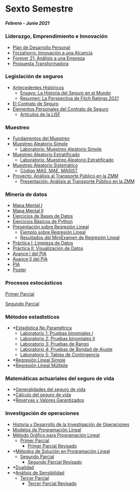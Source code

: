 # Sexto Semestre
##### Febrero - Junio 2021

### Liderazgo, Emprendimiento e Innovación
* [Plan de Desarrollo Personal](https://github.com/marioalb127/6sem/blob/main/PDP_MARM.pdf)
* [Forzahorro: Innovación a una Alcancía](https://github.com/marioalb127/6sem/blob/main/Forzahorro_E01_G007.pdf)
* [Forever 21: Análisis a una Empresa](https://github.com/marioalb127/6sem/blob/main/Forever21_E01_G007.pdf)
* [Propuesta Transformadora](https://github.com/marioalb127/6sem/blob/main/PropuestaTransformadora_MARM_G007.pdf)

### Legislación de seguros
* [Antecedentes Históricos](https://github.com/marioalb127/6sem/blob/main/1AH_LS.pdf)
  * [Ensayo: La Historia del Seguro en el Mundo](https://github.com/marioalb127/6sem/blob/main/Ensayo_LS.pdf)
  * [Resumen: La Perspectiva de Fitch Ratings 2021](https://github.com/marioalb127/6sem/blob/main/ResumenLS_MARM.pdf)
* [El Contrato de Seguro](https://github.com/marioalb127/6sem/blob/main/2CS_LS.pdf)
* [Elementos Personales del Contrato de Seguro](https://github.com/marioalb127/6sem/blob/main/3EPCS_LS.pdf)
  * [Artículos de la LISF](https://github.com/marioalb127/6sem/blob/main/Presentaci%C3%B3n_LISF.pdf)

### Muestreo
* [Fundamentos del Muestreo](https://github.com/marioalb127/6sem/blob/main/FDM_MUE.pdf)
* [Muestreo Aleatorio Simple](https://github.com/marioalb127/6sem/blob/main/MAS_MUE.pdf)
  * [Laboratorio: Muestreo Aleatorio Simple](https://github.com/marioalb127/6sem/blob/main/Lab1_MARM002.pdf)
* [Muestreo Aleatorio Estratificado](https://github.com/marioalb127/6sem/blob/main/MAE.pdf)
  * [Laboratorio: Muestreo Aleatorio Estratificado](https://github.com/marioalb127/6sem/blob/main/Lab2_MARM002.pdf)
* [Muestreo Aleatorio Sistemático](https://github.com/marioalb127/6sem/blob/main/MS.pdf)
  * [Código MAS, MAE, MASIST](https://github.com/marioalb127/6sem/blob/main/MS.pdf)
* [Proyecto: Análisis al Transporte Público en la ZMM](https://github.com/marioalb127/6sem/blob/main/Transporte%20P%C3%BAblico%20en%20la%20Zona%20Metropolitana%20de%20Monterrey%20durante%20la%20pandemia%20de%20COVID-19.pdf)
  * [Presentación: Análisis al Transporte Público en la ZMM](https://mega.nz/file/Dt9H1IhK#PwLZ_li2-Y02-kAsvkHy_eAe_BtZtLPU7io0Axn0oog)

### Minería de datos
* [Mapa Mental I](https://github.com/marioalb127/MinDat2021/blob/main/MapaMental_1_1860043.pdf)
* [Mapa Mental II](https://github.com/marioalb127/MinDat2021/blob/main/MapaMental_2_1860043.pdf)
* [Ejercicios de Bases de Datos](https://github.com/marioalb127/MinDat2021/blob/main/Ej1_BasesDatos_Equipo_3.pdf)
* [Ejercicios Básicos de Python](https://github.com/marioalb127/MinDat2021/blob/main/Ej_Python_1860043.ipynb)
* [Presentación sobre Regresión Lineal](https://github.com/marioalb127/MinDat2021/blob/main/Presentaci%C3%B3n_Regresi%C3%B3n-Lineal_Equipo-3.pdf)
  * [Ejemplo sobre Regresión Lineal](https://github.com/marioalb127/MinDat2021/blob/main/Ejemplo_Regresi%C3%B3n-Lineal_Equipo-3.ipynb)
  * [Resultados del MiniExamen de Regresión Lineal](https://github.com/marioalb127/MinDat2021/blob/main/Calificaciones_Regresi%C3%B3n-Lineal_Equipo-3.pdf)
* [Práctica I: Limpieza de Datos](https://github.com/marioalb127/MinDat2021/blob/main/Ej_Limpieza_Equipo3.ipynb)
* [Práctica II: Visualización de Datos](https://github.com/marioalb127/MinDat2021/blob/main/Visualizaci%C3%B3n_Equipo3.ipynb)
* [Avance I del PIA](https://github.com/marioalb127/MinDat2021/blob/main/Avance1_PIA_Equipo3.ipynb)
* [Avance II del PIA](https://github.com/marioalb127/MinDat2021/blob/main/AvancePIA_II_003_E03.ipynb)
* [PIA](https://github.com/marioalb127/MinDat2021/blob/main/PIA_G003_E03.ipynb)
* [Poster](https://github.com/marioalb127/MinDat2021/blob/main/Poster_G003_E03.pdf)

### Procesos estocásticos
[Primer Parcial](https://github.com/marioalb127/6sem/blob/main/P1_PE.pdf)

[Segundo Parcial](https://github.com/marioalb127/6sem/blob/main/P2_PE.pdf)

### Métodos estadísticos
* *[Estadística No Paramétrica](https://github.com/marioalb127/6sem)
  * [Laboratorio 1: Pruebas binomiales I](https://github.com/marioalb127/6sem/blob/main/Lab1ME_MARM002.pdf)
  * [Laboratorio 2: Pruebas binomiales II](https://github.com/marioalb127/6sem/blob/main/Lab2ME_MARM002.pdf)
  * [Laboratorio 3: Pruebas de Rango](https://github.com/marioalb127/6sem/blob/main/Lab3ME_MARM002.pdf)
  * [Laboratorio 4: Pruebas de Bondad de Ajuste](https://github.com/marioalb127/6sem/blob/main/Lab4ME_MARM002.pdf)
  * [Laboratorio 5: Tablas de Contingencia](https://github.com/marioalb127/6sem/blob/main/Lab5ME_MARM002.pdf)
* *[Regresión Lineal Simple](https://github.com/marioalb127/6sem)
* *[Regresión Lineal Múltiple](https://github.com/marioalb127/6sem)

### Matemáticas actuariales del seguro de vida
* *[Generalidades del seguro de vida](https://github.com/marioalb127/6sem)
* *[Cálculo del seguro de vida](https://github.com/marioalb127/6sem)
* *[Reservas y Valores Garantizados](https://github.com/marioalb127/6sem)

### Investigación de operaciones
* [Historia y Desarrollo de la Investigación de Operaciones](https://github.com/marioalb127/6sem/blob/main/HYDIO.pdf)
* [Modelos de Programación Lineal](https://github.com/marioalb127/6sem/blob/main/MPL.pdf)
* [Método Gráfico para Programación Lineal](https://github.com/marioalb127/6sem/blob/main/MGPL.pdf)
  * [Primer Parcial](https://github.com/marioalb127/6sem/blob/main/P1_RMMA1860043.pdf)
    * [Primer Parcial Revisado](https://github.com/marioalb127/6sem/blob/main/P1_RMMA1860043_Revisado.pdf)
* *[Métodos de Solución en Programación Lineal](https://github.com/marioalb127/6sem)
  * [Segundo Parcial](https://github.com/marioalb127/6sem/blob/main/P2_RMMA1860043.pdf)
    * [Segundo Parcial Revisado](https://github.com/marioalb127/6sem/blob/main/P2_RMMA1860043_Revisado.pdf)
* *[Dualidad](https://github.com/marioalb127/6sem)
* *[Análisis de Sensibilidad](https://github.com/marioalb127/6sem)
  * [Tercer Parcial](https://github.com/marioalb127/6sem/blob/main/P3_RMMA1860043.pdf)
    * [Tercer Parcial Revisado](https://github.com/marioalb127/6sem/blob/main/P3_RMMA1860043_Revisado.pdf)

